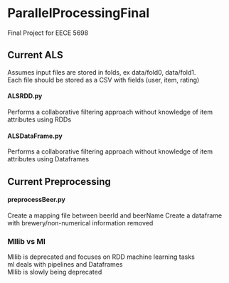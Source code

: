 # ParallelProcessingFinal
Final Project for EECE 5698

## Current ALS
Assumes input files are stored in folds, ex data/fold0, data/fold1.  
Each file should be stored as a CSV with fields (user, item, rating)  

#### ALSRDD.py
Performs a collaborative filtering approach without knowledge of item attributes using RDDs  

#### ALSDataFrame.py
Performs a collaborative filtering approach without knowledge of item attributes using Dataframes  

## Current Preprocessing
#### preprocessBeer.py
Create a mapping file between beerId and beerName
Create a dataframe with brewery/non-numerical information removed

### Mllib vs Ml
Mllib is deprecated and focuses on RDD machine learning tasks  
ml deals with pipelines and Dataframes  
Mllib is slowly being deprecated  